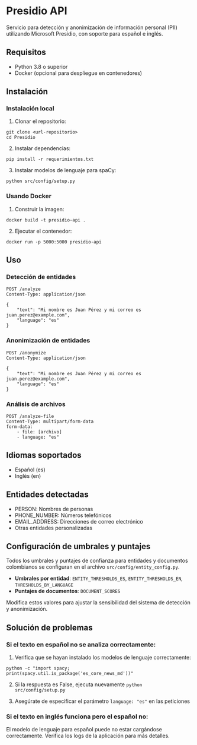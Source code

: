 # Presidio API

Servicio para detección y anonimización de información personal (PII) utilizando Microsoft Presidio, con soporte para español e inglés.

## Requisitos

- Python 3.8 o superior
- Docker (opcional para despliegue en contenedores)

## Instalación

### Instalación local

1. Clonar el repositorio:
```
git clone <url-repositorio>
cd Presidio
```

2. Instalar dependencias:
```
pip install -r requerimientos.txt
```

3. Instalar modelos de lenguaje para spaCy:
```
python src/config/setup.py
```

### Usando Docker

1. Construir la imagen:
```
docker build -t presidio-api .
```

2. Ejecutar el contenedor:
```
docker run -p 5000:5000 presidio-api
```

## Uso

### Detección de entidades

```
POST /analyze
Content-Type: application/json

{
    "text": "Mi nombre es Juan Pérez y mi correo es juan.perez@example.com",
    "language": "es"
}
```

### Anonimización de entidades

```
POST /anonymize
Content-Type: application/json

{
    "text": "Mi nombre es Juan Pérez y mi correo es juan.perez@example.com",
    "language": "es"
}
```

### Análisis de archivos

```
POST /analyze-file
Content-Type: multipart/form-data
form-data:
    - file: [archivo]
    - language: "es"
```

## Idiomas soportados

- Español (es)
- Inglés (en)

## Entidades detectadas

- PERSON: Nombres de personas
- PHONE_NUMBER: Números telefónicos
- EMAIL_ADDRESS: Direcciones de correo electrónico
- Otras entidades personalizadas

## Configuración de umbrales y puntajes

Todos los umbrales y puntajes de confianza para entidades y documentos colombianos se configuran en el archivo `src/config/entity_config.py`.

- **Umbrales por entidad**: `ENTITY_THRESHOLDS_ES`, `ENTITY_THRESHOLDS_EN`, `THRESHOLDS_BY_LANGUAGE`
- **Puntajes de documentos**: `DOCUMENT_SCORES`

Modifica estos valores para ajustar la sensibilidad del sistema de detección y anonimización.

## Solución de problemas

### Si el texto en español no se analiza correctamente:

1. Verifica que se hayan instalado los modelos de lenguaje correctamente:
```
python -c "import spacy; print(spacy.util.is_package('es_core_news_md'))"
```

2. Si la respuesta es False, ejecuta nuevamente `python src/config/setup.py`

3. Asegúrate de especificar el parámetro `language: "es"` en las peticiones

### Si el texto en inglés funciona pero el español no:

El modelo de lenguaje para español puede no estar cargándose correctamente. Verifica los logs de la aplicación para más detalles.
